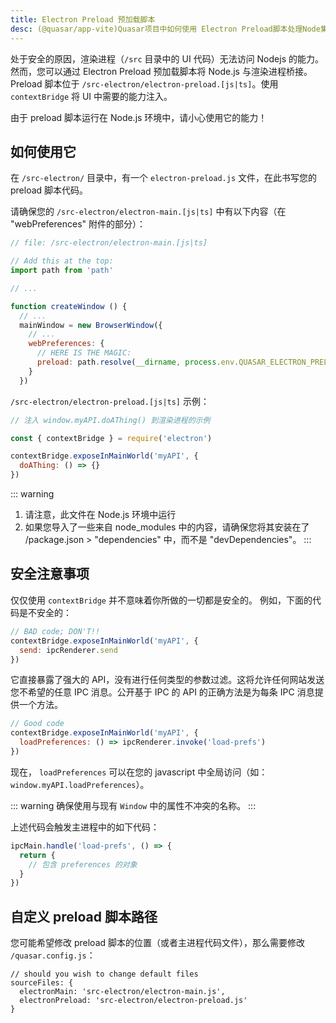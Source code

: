```yaml
---
title: Electron Preload 预加载脚本
desc: (@quasar/app-vite)Quasar项目中如何使用 Electron Preload脚本处理Node集成。
---
```


处于安全的原因，渲染进程（`/src` 目录中的 UI 代码）无法访问 Nodejs 的能力。然而，您可以通过 Electron Preload 预加载脚本将 Node.js 与渲染进程桥接。Preload 脚本位于 `/src-electron/electron-preload.[js|ts]`。使用 `contextBridge` 将 UI 中需要的能力注入。

由于 preload 脚本运行在 Node.js 环境中，请小心使用它的能力！

## 如何使用它
在 `/src-electron/` 目录中，有一个 `electron-preload.js` 文件，在此书写您的 preload 脚本代码。

请确保您的 `/src-electron/electron-main.[js|ts]` 中有以下内容（在 "webPreferences" 附件的部分）：

```js
// file: /src-electron/electron-main.[js|ts]

// Add this at the top:
import path from 'path'

// ...

function createWindow () {
  // ...
  mainWindow = new BrowserWindow({
    // ...
    webPreferences: {
      // HERE IS THE MAGIC:
      preload: path.resolve(__dirname, process.env.QUASAR_ELECTRON_PRELOAD)
    }
  })
```

`/src-electron/electron-preload.[js|ts]` 示例：

```js
// 注入 window.myAPI.doAThing() 到渲染进程的示例

const { contextBridge } = require('electron')

contextBridge.exposeInMainWorld('myAPI', {
  doAThing: () => {}
})
```

::: warning

1. 请注意，此文件在 Node.js 环境中运行
2. 如果您导入了一些来自 node_modules 中的内容，请确保您将其安装在了 /package.json > "dependencies" 中，而不是 "devDependencies"。
:::

## 安全注意事项
仅仅使用 `contextBridge` 并不意味着你所做的一切都是安全的。
例如，下面的代码是不安全的：


```js
// BAD code; DON'T!!
contextBridge.exposeInMainWorld('myAPI', {
  send: ipcRenderer.send
})
```

它直接暴露了强大的 API，没有进行任何类型的参数过滤。这将允许任何网站发送您不希望的任意 IPC 消息。公开基于 IPC 的 API 的正确方法是为每条 IPC 消息提供一个方法。

```js
// Good code
contextBridge.exposeInMainWorld('myAPI', {
  loadPreferences: () => ipcRenderer.invoke('load-prefs')
})
```

现在， `loadPreferences` 可以在您的 javascript 中全局访问（如：`window.myAPI.loadPreferences`）。

::: warning
确保使用与现有 `Window` 中的属性不冲突的名称。
:::

上述代码会触发主进程中的如下代码：

```js
ipcMain.handle('load-prefs', () => {
  return {
    // 包含 preferences 的对象
  }
})
```

## 自定义 preload 脚本路径

您可能希望修改 preload 脚本的位置（或者主进程代码文件），那么需要修改 `/quasar.config.js`：

```
// should you wish to change default files
sourceFiles: {
  electronMain: 'src-electron/electron-main.js',
  electronPreload: 'src-electron/electron-preload.js'
}
```
